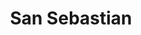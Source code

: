 ---
title: "San Sebastian"
url: /sangolqui/san-sebastian-avenida-de-los-shyris/
shop: Eisenwaren
---